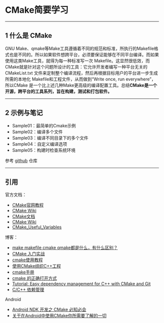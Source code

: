 # CMake简要学习

---
## 1 什么是 CMake

 GNU Make、qmake等Make工具遵循着不同的规范和标准，所执行的Makefile格式也是不同的。所以如果软件想跨平台，必须要保证能够在不同平台编译。而如果使用这类Make工具，就得为每一种标准写一次 Makefile。这显然很低效，而CMake就是针对这个问题所设计的工具：它允许开发者编写一种平台无关的 CMakeList.txt 文件来定制整个编译流程，然后再根据目标用户的平台进一步生成所需的本地化 Makefile和工程文件，从而做到“Write once, run everywhere”，所以CMake 是一个比上述几种Make更高级的编译配置工具。总结**CMake是一个开源，跨平台的工具系列，旨在构建，测试和打包软件。**

---
## 2 示例与笔记

- Sample01：最简单的Cmake示例
- Sample02：编译多个文件
- Sample03：编译不同目录下的多个文件
- Sample04：自定义编译选项
- Sample05：构建时检查系统环境

参考 [github](https://github.com/Ztiany/Programming-Notes-Code/blob/master/C%26C%2B%2B/cmake/README.md) 仓库

---
## 引用

官方文档：

- [CMake官网教程](https://cmake.org/documentation/)
- [CMake Wiki](https://cmake.org/Wiki/CMake)
- [CMake文档](https://cmake.org/cmake/help/v3.0/index.html#)
- [CMake Wiki](https://cmake.org/Wiki/CMake)
- [CMake_Useful_Variables](https://cmake.org/Wiki/CMake_Useful_Variables)

博客：

- [make makefile cmake qmake都是什么，有什么区别？](https://www.zhihu.com/question/27455963)
- [CMake 入门实战](http://hahack.com/codes/cmake/)
- [cmake使用教程](https://juejin.im/post/5a6f32e86fb9a01ca6031230)
- [使用CMake组织C++工程](https://elloop.github.io/tools/2016-04-04/learning-cmake-0)
- [cmake手册](http://www.cnblogs.com/coderfenghc/tag/cmake/)
- [cmake 的正确打开方式](https://segmentfault.com/a/1190000015113987)
- [Tutorial: Easy dependency management for C++ with CMake and Git](https://foonathan.net/blog/2016/07/07/cmake-dependency-handling.html)
- [C/C++ 依赖管理](http://www.oolap.com/cxx-dependency-management)

Android

- [Android NDK 开发之 CMake 必知必会](https://juejin.im/post/5b9879976fb9a05d330aa206)
- [关于在Android中使用CMake你所需要了解的一切](https://juejin.im/post/5bb025db5188255c38537198)